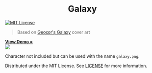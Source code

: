 <br />
<h1 align="center">Galaxy</h1>

[![MIT License][license-shield]](LICENSE)

> Based on [Geoxor's Galaxy](https://www.youtube.com/watch?v=574JWkI_nuc) cover art

<a href="thefireblast.github.io/geoxor-galaxy"><strong>View Demo »</strong></a>
<br />
<img src="https://i.imgur.com/9PUFsMx.gif" />

Character not included but can be used with the name `galaxy.png`.

Distributed under the MIT License. See [LICENSE](LICENSE) for more information.

[license-shield]: https://img.shields.io/github/license/TheFireBlast/geoxor-galaxy.svg?style=for-the-badge
